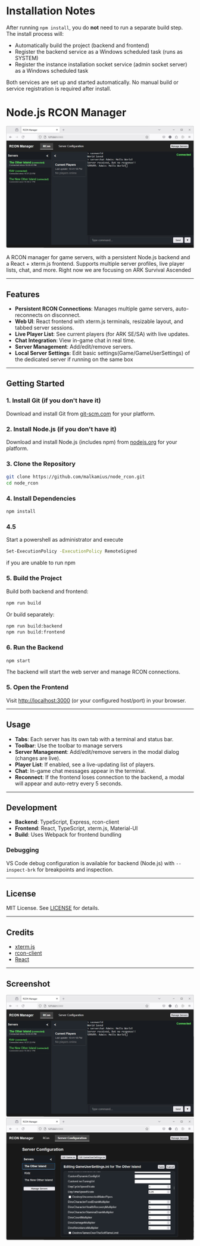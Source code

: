 # Installation Notes

After running `npm install`, you do **not** need to run a separate build step. The install process will:

- Automatically build the project (backend and frontend)
- Register the backend service as a Windows scheduled task (runs as SYSTEM)
- Register the instance installation socket service (admin socket server) as a Windows scheduled task

Both services are set up and started automatically.
No manual build or service registration is required after install.
# Node.js RCON Manager

![Screenshot](screenshot.jpg)

A RCON manager for game servers, with a persistent Node.js backend and a React + xterm.js frontend. Supports multiple server profiles, live player lists, chat, and more.
Right now we are focusing on ARK Survival Ascended

---

## Features

- **Persistent RCON Connections**: Manages multiple game servers, auto-reconnects on disconnect.
- **Web UI**: React frontend with xterm.js terminals, resizable layout, and tabbed server sessions.
- **Live Player List**: See current players (for ARK SE/SA) with live updates.
- **Chat Integration**: View in-game chat in real time.
- **Server Management**: Add/edit/remove servers.
- **Local Server Settings**: Edit basic settings(Game/GameUserSettings) of the dedicated server if running on the same box

---

## Getting Started



### 1. Install Git (if you don't have it)

Download and install Git from [git-scm.com](https://git-scm.com/downloads) for your platform.

### 2. Install Node.js (if you don't have it)

Download and install Node.js (includes npm) from [nodejs.org](https://nodejs.org/en/download/) for your platform.

### 3. Clone the Repository


```sh
git clone https://github.com/malkamius/node_rcon.git
cd node_rcon
```

### 4. Install Dependencies


```sh
npm install
```

### 4.5
Start a powershell as administrator and execute
```sh
Set-ExecutionPolicy -ExecutionPolicy RemoteSigned
```
if you are unable to run npm

### 5. Build the Project

Build both backend and frontend:

```sh
npm run build
```

Or build separately:

```sh
npm run build:backend
npm run build:frontend
```


### 6. Run the Backend

```sh
npm start
```

The backend will start the web server and manage RCON connections.

### 5. Open the Frontend

Visit [http://localhost:3000](http://localhost:3000) (or your configured host/port) in your browser.

---

## Usage

- **Tabs**: Each server has its own tab with a terminal and status bar.
- **Toolbar**: Use the toolbar to manage servers
- **Server Management**: Add/edit/remove servers in the modal dialog (changes are live).
- **Player List**: If enabled, see a live-updating list of players.
- **Chat**: In-game chat messages appear in the terminal.
- **Reconnect**: If the frontend loses connection to the backend, a modal will appear and auto-retry every 5 seconds.

---

## Development

- **Backend**: TypeScript, Express, rcon-client
- **Frontend**: React, TypeScript, xterm.js, Material-UI
- **Build**: Uses Webpack for frontend bundling

### Debugging

VS Code debug configuration is available for backend (Node.js) with `--inspect-brk` for breakpoints and inspection.

---

## License

MIT License. See [LICENSE](LICENSE) for details.

---

## Credits

- [xterm.js](https://xtermjs.org/)
- [rcon-client](https://www.npmjs.com/package/rcon-client)
- [React](https://react.dev/)

---

## Screenshot

![Screenshot](screenshot.jpg)
![Screenshot](screenshot2.jpg)

